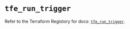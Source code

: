 # `tfe_run_trigger`

Refer to the Terraform Registory for docs: [`tfe_run_trigger`](https://registry.terraform.io/providers/hashicorp/tfe/0.47.0/docs/resources/run_trigger).
